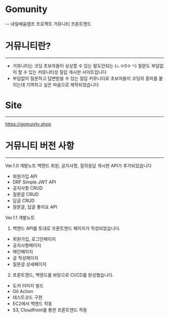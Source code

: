 # Gomunity
--
내일배움캠프 프로젝트 거뮤니티 프론트엔드

# 거뮤니티란?
---
- 거뮤니티는 코딩 초보자들이 상상할 수 있는 말도안되는 (ㄴㅇ0ㅇㄱ) 질문도 부담없이 할 수 있는 커뮤니티성 질답 게시판 사이트입니다
- 부담없이 질문하고 답변받을 수 있는 질답 커뮤니티로 초보자들이 코딩의 흥미를 붙이는데 기여하고 싶은 마음으로 제작되었습니다

# Site
---
https://gomunity.shop

# 거뮤니티 버전 사항
---
Ver.1.0 개발노트
백엔드 회원, 공지사항, 질의응답 게시판 API가 추가되었습니다

- 회원가입 API
- DRF Simple JWT API
- 공지사항 CRUD
- 질문글 CRUD
- 답글 CRUD
- 질문글, 답글 좋아요 API

Ver.1.1 개발노트
1. 백엔드 API를 토대로 프론트엔드 페이지가 작성되었습니다.

- 회원가입, 로그인페이지
- 공지사항페이지
- 메인페이지
- 글 작성페이지
- 질문글 상세페이지

2. 프론트엔드, 백엔드를 바탕으로 CI/CD를 완성했습니다.

- 도커 이미지 빌드
- Git Action
- 테스트코드 구현
- EC2에서 백엔드 작동
- S3, Cloudfront를 통한 프론트엔드 작동
